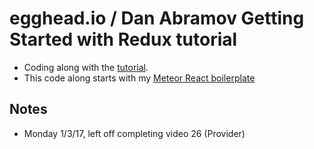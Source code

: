 # egghead.io / Dan Abramov Getting Started with Redux tutorial
* Coding along with the [tutorial](https://egghead.io/courses/getting-started-with-redux).
* This code along starts with my [Meteor React boilerplate](https://github.com/sjm-practice/meteor-react-testing-bp)

## Notes
* Monday 1/3/17, left off completing video 26 (Provider)